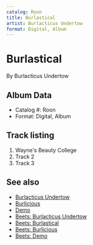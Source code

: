 ```yaml
---
catalog: Roon
title: Burlastical
artist: Burlacticus Undertow
format: Digital, Album
---
```


# Burlastical

By Burlacticus Undertow

## Album Data

- Catalog #: Roon
- Format: Digital, Album


## Track listing


1. Wayne's Beauty College
2. Track 2
3. Track 3


## See also

- [Burlacticus Undertow](Burlacticus_Undertow.md)
- [Burlicious](Burlicious.md)
- [Demo](Demo.md)
- [Beets: Burlacticus Undertow](../../Beets/Burlacticus_Undertow/Burlacticus_Undertow.md)
- [Beets: Burlastical](../../Beets/Burlacticus_Undertow/Burlastical.md)
- [Beets: Burlicious](../../Beets/Burlacticus_Undertow/Burlicious.md)
- [Beets: Demo](../../Beets/Burlacticus_Undertow/Demo.md)
